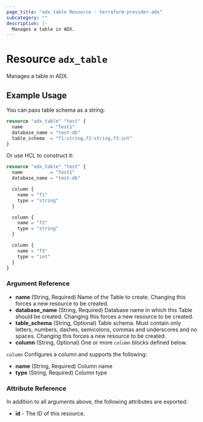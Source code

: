 ```yaml
---
page_title: "adx_table Resource - terraform-provider-adx"
subcategory: ""
description: |-
  Manages a table in ADX.
---
```


# Resource `adx_table`

Manages a table in ADX.

## Example Usage

You can pass table schema as a string:

```terraform
resource "adx_table" "test" {
  name          = "Test1"
  database_name = "test-db"
  table_schema  = "f1:string,f2:string,f3:int"
}
```

Or use HCL to construct it:

```terraform
resource "adx_table" "test" {
  name          = "Test1"
  database_name = "test-db"

  column {
    name = "f1"
    type = "string"
  }

  column {
    name = "f2"
    type = "string"
  }

  column {
    name = "f3"
    type = "int"
  }
}
```

### Argument Reference

- **name** (String, Required) Name of the Table to create. Changing this forces a new resource to be created.
- **database_name** (String, Required) Database name in which this Table should be created. Changing this forces a new resource to be created.
- **table_schema** (String, Optional) Table schema. Must contain only letters, numbers, dashes, semicolons, commas and underscores and no spaces. Changing this forces a new resource to be created.
- **column** (String, Optional) One or more `column` blocks defined below.

`column` Configures a column and supports the following:

- **name** (String, Required) Column name
- **type** (String, Required) Column type

### Attribute Reference

In addition to all arguments above, the following attributes are exported:

- **id** - The ID of this resource.
